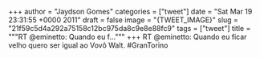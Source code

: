 
+++
author = "Jaydson Gomes"
categories = ["tweet"]
date = "Sat Mar 19 23:31:55 +0000 2011"
draft = false
image = "{TWEET_IMAGE}"
slug = "21f59c5d4a292a75158c12bc975da8c9e8e88fc9"
tags = ["tweet"]
title = """RT @eminetto: Quando eu f..."""
+++
RT @eminetto: Quando eu ficar velho quero ser igual ao Vovô Walt. #GranTorino
